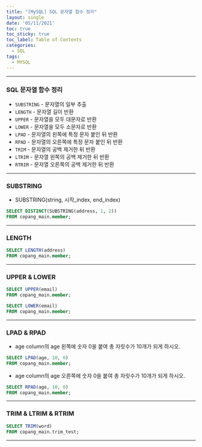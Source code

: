 ```yaml
---
title: "[MySQL] SQL 문자열 함수 정리"
layout: single
date: '05/11/2021'
toc: true
toc_sticky: true
toc_label: Table of Contents
categories:
  - SQL
tags:
  - MYSQL
---
```


---
### SQL 문자열 함수 정리
* `SUBSTRING` - 문자열의 일부 추출
* `LENGTH` - 문자열 길이 반환
* `UPPER` - 문자열을 모두 대문자로 반환
* `LOWER` - 문자열을 모두 소문자로 반환
* `LPAD` - 문자열의 왼쪽에 특정 문자 붙인 뒤 반환
* `RPAD` - 문자열의 오른쪽에 특정 문자 붙인 뒤 반환
* `TRIM` - 문자열의 공백 제거한 뒤 반환
* `LTRIM` - 문자열 왼쪽의 공백 제거한 뒤 반환
* `RTRIM` - 문자열 오른쪽의 공백 제거한 뒤 반환

---

### SUBSTRING
* SUBSTRING(string, 시작_index, end_index)

```sql
SELECT DISTINCT(SUBSTRING(address, 1, 2))
FROM copang_main.member;
```
---

### LENGTH

```sql
SELECT LENGTH(address)
FROM copang_main.member;
```
---

### UPPER & LOWER

```sql
SELECT UPPER(email)
FROM copang_main.member;

SELECT LOWER(email)
FROM copang_main.member;
```
---

### LPAD & RPAD
* age column의 age 왼쪽에 숫자 0을 붙여 총 자릿수가 10개가 되게 하시오.

```sql
SELECT LPAD(age, 10, 0)
FROM copang_main.member;
```

* age column의 age 오른쪽에 숫자 0을 붙여 총 자릿수가 10개가 되게 하시오.

```sql
SELECT RPAD(age, 10, 0)
FROM copang_main.member;
```
---

### TRIM & LTRIM & RTRIM

```sql
SELECT TRIM(word)
FROM copang_main.trim_test;
```
---
